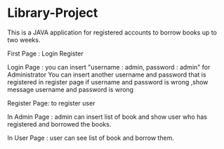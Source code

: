 # Library-Project
This is a JAVA application for registered accounts to borrow books up to two weeks.

First Page : Login Register

Login Page : you can insert "username : admin, password : admin" for Administrator You can insert another username and password that is registered in register page if username and password is wrong ,show message username and password is wrong

Register Page: to register user

In Admin Page : admin can insert list of book and show user who has registered and borrowed the books.

In User Page : user can see list of book and borrow them.
